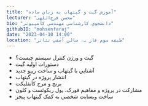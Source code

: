 ```yaml
---
title: "آموزش گيت و گيتهاب به زبان ساده"
lecturer: "محسن فرج‌اللهی"
bio: "دانشجوی کارشناسی مهندسی کامپيوتر"
githubID: "mohsenfaraj"
date: "2023-04-10 14:00"
location: "طبقه سوم فاز ب، سالن آمفي تئاتر"
---
```


- گيت و ورژن کنترل سيستم چيست؟
- دستورات اوليه گيت
- آشنايي با گيتهاب و ساخت ريپو جديد
- انتشار پروژه در گيتهاب
- برنچ و مرج کانفليکت
- مشارکت در پروژه و مفاهيم فورک، پول ريکوئست و کلون
- ساخت وبسايت شخصي به کمک گيتهاب پيجز